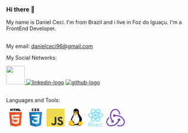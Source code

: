 ### Hi there 👋

 My name is Daniel Ceci. I'm from Brazil and i live in Foz do Iguaçu. I'm a FrontEnd Developer.
 <br> <br>
 
 My email: danielceci96@gmail.com
 
 My Social Networks:
 
 <a href="https://www.instagram.com/" target="_blank">
    <img src="https://cdn.icon-icons.com/icons2/1211/PNG/512/1491579602-yumminkysocialmedia36_83067.png" width="50px" height="50px">
  </a> 
  <a href="https://www.linkedin.com/in/daniel-ceci/" target="_blank"><img src="https://i.ibb.co/Kx2GSrT/linkedin.png" alt="linkedin-logo" width="50px" height="50px"></a>
  <a href="https://github.com/Daniel-hash-svg" target="_blank"><img src="https://cdn.iconscout.com/icon/free/png-256/github-108-438008.png" alt="github-logo" width="50px" height="50px"></a>
  <br> <br>
  
 Languages and Tools:
 <br>
 
   <img src="https://raw.githubusercontent.com/devicons/devicon/master/icons/html5/html5-original-wordmark.svg" alt="html" width="50px" height="50px"> <img src="https://raw.githubusercontent.com/devicons/devicon/master/icons/css3/css3-original-wordmark.svg" alt="css" width="50px" height="50px"> <img src="https://raw.githubusercontent.com/devicons/devicon/master/icons/javascript/javascript-original.svg" alt="javascript" width="50px" height="50px"> <img src="https://raw.githubusercontent.com/devicons/devicon/master/icons/linux/linux-original.svg" alt="linux" width="50px" height="50px"> <img src="https://raw.githubusercontent.com/devicons/devicon/master/icons/react/react-original-wordmark.svg" alt="react" width="50px" height="50px">  <img src="https://raw.githubusercontent.com/devicons/devicon/master/icons/redux/redux-original.svg" alt="redux" width="50px" height="50px">
   
   
   
   
   
   
   
   
   
  


